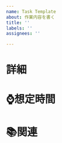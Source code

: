 ```yaml
---
name: Task Template
about: 作業内容を書く
title: ''
labels: ''
assignees: ''

---
```


# 詳細

<!-- ラベルとマイルストーンを確認 -->

# ⌚想定時間
<!-- 最大1日　最小1時間 -->

# 📚関連
<!-- 親issueや関連するissueがあるならここにリンクをはる -->
